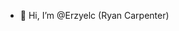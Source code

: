 - 👋 Hi, I’m @Erzyelc (Ryan Carpenter)

<!---
Erzyelc/Erzyelc is a ✨ special ✨ repository because its `README.md` (this file) appears on your GitHub profile.
You can click the Preview link to take a look at your changes.
--->
